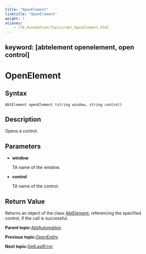 ```yaml
--- 
title: "OpenElement"
linktitle: "OpenElement"
weight: 7
aliases: 
    - /TA_Automation/Topics/abt_OpenElement.html
---
```

keyword: [abtelement openelement, open control]
---

# OpenElement

## Syntax

`AbtElement openElement (string window, string control)`

## Description

Opens a control.

## Parameters

-   **window**

    TA name of the window.

-   **control**

    TA name of the control.


## Return Value

Returns an object of the class [AbtElement](abt_AbtElement.html), referencing the specified control, if the call is successful.

**Parent topic:**[AbtAutomation](/TA_Automation/Topics/abt_AbtAutomation.html)

**Previous topic:**[OpenEntity](/TA_Automation/Topics/abt_OpenEntity.html)

**Next topic:**[GetLastError](/TA_Automation/Topics/abt_GetLast_Error.html)

